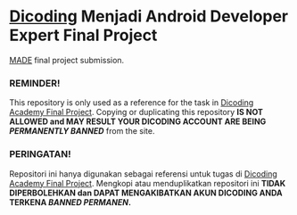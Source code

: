 # [Dicoding](https://www.dicoding.com/) Menjadi Android Developer Expert Final Project
[MADE](https://www.dicoding.com/academies/14) final project submission.

### REMINDER!
This repository is only used as a reference for the task in [Dicoding Academy Final Project](https://www.dicoding.com/academies/14). Copying or duplicating this repository **IS NOT ALLOWED and MAY RESULT YOUR DICODING ACCOUNT ARE BEING _PERMANENTLY BANNED_** from the site.

### PERINGATAN!
Repositori ini hanya digunakan sebagai referensi untuk tugas di [Dicoding Academy Final Project](https://www.dicoding.com/academies/14). Mengkopi atau menduplikatkan repositori ini **TIDAK DIPERBOLEHKAN dan DAPAT MENGAKIBATKAN AKUN DICODING ANDA TERKENA _BANNED PERMANEN_.** 
